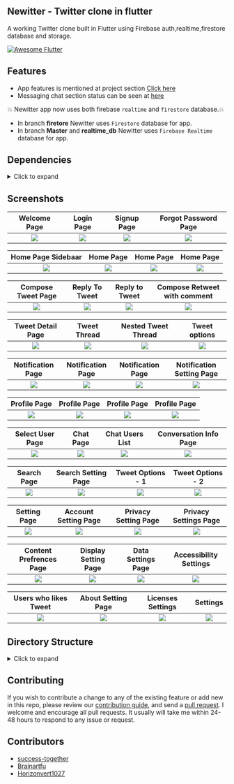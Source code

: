 ## Newitter - Twitter clone in flutter

A working Twitter clone built in Flutter using Firebase auth,realtime,firestore database and storage.

<a href="https://github.com/Solido/awesome-flutter#top">
   <img alt="Awesome Flutter" src="https://img.shields.io/badge/Awesome-Flutter-blue.svg?longCache=true&style=flat-square" />
</a>



## Features
* App features is mentioned at project section [ Click here](https://github.com/success-together/flutter-twitter-clone-app/projects/1)
* Messaging chat section status can be seen at [here](https://github.com/success-together/flutter-twitter-clone-app/projects/2)

 :boom: Newitter app now uses both firebase `realtime` and `firestore` database.:boom:
* In branch **firetore** Newitter uses `Firestore` database for app. 
* In branch **Master** and **realtime_db** Newitter uses `Firebase Realtime` database for app.


## Dependencies
<details>
     <summary> Click to expand </summary>
     
* [intl](https://pub.dev/packages/intl)
* [uuid](https://pub.dev/packages/uuid)
* [http](https://pub.dev/packages/http)
* [share](https://pub.dev/packages/share)
* [provider](https://pub.dev/packages/provider)
* [url_launcher](https://pub.dev/packages/url_launcher)
* [google_fonts](https://pub.dev/packages/google_fonts)
* [image_picker](https://pub.dev/packages/image_picker)
* [firebase_auth](https://pub.dev/packages/firebase_auth)
* [google_sign_in](https://pub.dev/packages/google_sign_in)
* [firebase_analytics](https://pub.dev/packages/firebase_analytics)
* [firebase_database](https://pub.dev/packages/firebase_database)
* [shared_preferences](https://pub.dev/packages/shared_preferences)
* [flutter_advanced_networkimage](https://pub.dev/packages/flutter_advanced_networkimage)
     
</details>

## Screenshots

Welcome Page               |  Login Page               | Signup Page               |  Forgot Password Page
:-------------------------:|:-------------------------:|:-------------------------:|:-------------------------:
![](https://raw.githubusercontent.com/success-together/flutter-twitter-clone-app/main/screenshots/Auth/screenshot_1.jpg)|![](https://raw.githubusercontent.com/success-together/flutter-twitter-clone-app/main/screenshots/Auth/screenshot_2.jpg)|![](https://raw.githubusercontent.com/success-together/flutter-twitter-clone-app/main/screenshots/Auth/screenshot_3.jpg)|![](https://raw.githubusercontent.com/success-together/flutter-twitter-clone-app/main/screenshots/Auth/screenshot_4.jpg)|

Home Page Sidebaar         |  Home Page       |   Home Page               |  Home Page
:-------------------------:|:-------------------------:|:-------------------------:|:-------------------------:
![](https://raw.githubusercontent.com/success-together/flutter-twitter-clone-app/main/screenshots/Home/screenshot_5.jpg)|![](https://raw.githubusercontent.com/success-together/flutter-twitter-clone-app/main/screenshots/Home/screenshot_2.jpg)|![](https://raw.githubusercontent.com/success-together/flutter-twitter-clone-app/main/screenshots/Home/screenshot_7.jpg)|![](https://raw.githubusercontent.com/success-together/flutter-twitter-clone-app/main/screenshots/Home/screenshot_6.jpg)|

Compose Tweet Page                  | Reply To Tweet       |   Reply to Tweet      |     Compose Retweet with comment
:-------------------------:|:-------------------------:|:-------------------------:|:-------------------------:
![](https://raw.githubusercontent.com/success-together/flutter-twitter-clone-app/main/screenshots/CreateTweet/screenshot_1.jpg)|![](https://raw.githubusercontent.com/success-together/flutter-twitter-clone-app/main/screenshots/CreateTweet/screenshot_2.jpg)|![](https://raw.githubusercontent.com/success-together/flutter-twitter-clone-app/main/screenshots/CreateTweet/screenshot_4.jpg)|![](https://raw.githubusercontent.com/success-together/flutter-twitter-clone-app/main/screenshots/CreateTweet/screenshot_3.jpg)|

Tweet Detail Page         |  Tweet Thread              |   Nested Tweet Thread     | Tweet options
:-------------------------:|:-------------------------:|:-------------------------:|:-------------------------:
![](https://raw.githubusercontent.com/success-together/flutter-twitter-clone-app/main/screenshots/TweetDetail/screenshot_3.jpg)|![](https://raw.githubusercontent.com/success-together/flutter-twitter-clone-app/main/screenshots/TweetDetail/screenshot_4.jpg)|![](https://raw.githubusercontent.com/success-together/flutter-twitter-clone-app/main/screenshots/TweetDetail/screenshot_1.jpg)|![](https://raw.githubusercontent.com/success-together/flutter-twitter-clone-app/main/screenshots/TweetDetail/screenshot_2.jpg)|

Notification Page         |  Notification Page         |   Notification Page       | Notification Setting Page
:-------------------------:|:-------------------------:|:-------------------------:|:-------------------------:
![](https://raw.githubusercontent.com/success-together/flutter-twitter-clone-app/main/screenshots/Notification/screenshot_1.jpg)|![](https://raw.githubusercontent.com/success-together/flutter-twitter-clone-app/main/screenshots/Notification/screenshot_2.jpg)|![](https://raw.githubusercontent.com/success-together/flutter-twitter-clone-app/main/screenshots/Notification/screenshot_3.jpg)|![](https://raw.githubusercontent.com/success-together/flutter-twitter-clone-app/main/screenshots/Notification/screenshot_4.jpg)|

Profile Page                |  Profile Page            |   Profile  Page       | Profile  Page
:-------------------------:|:-------------------------:|:-------------------------:|:-------------------------:
![](https://raw.githubusercontent.com/success-together/flutter-twitter-clone-app/main/screenshots/Profile/screenshot_1.jpg)|![](https://raw.githubusercontent.com/success-together/flutter-twitter-clone-app/main/screenshots/Profile/screenshot_2.jpg)|![](https://raw.githubusercontent.com/success-together/flutter-twitter-clone-app/main/screenshots/Profile/screenshot_4.jpg)|![](https://raw.githubusercontent.com/success-together/flutter-twitter-clone-app/main/screenshots/Profile/screenshot_7.jpg)|

Select User Page                |  Chat Page            |    Chat Users List       | Conversation Info Page
:-------------------------:|:-------------------------:|:-------------------------:|:-------------------------:
![](https://raw.githubusercontent.com/success-together/flutter-twitter-clone-app/main/screenshots/Chat/screenshot_1.jpg)|![](https://raw.githubusercontent.com/success-together/flutter-twitter-clone-app/main/screenshots/Chat/screenshot_2.jpg)|![](https://raw.githubusercontent.com/success-together/flutter-twitter-clone-app/main/screenshots/Chat/screenshot_3.jpg)|![](https://raw.githubusercontent.com/success-together/flutter-twitter-clone-app/main/screenshots/Chat/screenshot_4.jpg)|

Search Page                |  Search Setting Page            |  Tweet Options - 1     | Tweet Options - 2
:-------------------------:|:-------------------------:|:-------------------------:|:-------------------------:
![](https://raw.githubusercontent.com/success-together/flutter-twitter-clone-app/main/screenshots/Search/screenshot_1.jpg)|![](https://raw.githubusercontent.com/success-together/flutter-twitter-clone-app/main/screenshots/Search/screenshot_2.jpg)|![](https://raw.githubusercontent.com/success-together/flutter-twitter-clone-app/main/screenshots/TweetDetail/screenshot_5.jpg)|![](https://raw.githubusercontent.com/success-together/flutter-twitter-clone-app/main/screenshots/TweetDetail/screenshot_6.jpg)|


Setting Page                |  Account Setting Page    |  Privacy Setting Page    | Privacy Settings Page
:-------------------------:|:-------------------------:|:-------------------------:|:-------------------------:
![](https://raw.githubusercontent.com/success-together/flutter-twitter-clone-app/main/screenshots/Settings/screenshot_1.jpg)|![](https://raw.githubusercontent.com/success-together/flutter-twitter-clone-app/main/screenshots/Settings/screenshot_2.jpg)|![](https://raw.githubusercontent.com/success-together/flutter-twitter-clone-app/main/screenshots/Settings/screenshot_4.jpg)|![](https://raw.githubusercontent.com/success-together/flutter-twitter-clone-app/main/screenshots/Settings/screenshot_3.jpg)|

Content Prefrences Page      |  Display Setting Page    |  Data Settings Page    | Accessibility Settings
:-------------------------:|:-------------------------:|:-------------------------:|:-------------------------:
![](https://raw.githubusercontent.com/success-together/flutter-twitter-clone-app/main/screenshots/Settings/screenshot_5.jpg)|![](https://raw.githubusercontent.com/success-together/flutter-twitter-clone-app/main/screenshots/Settings/screenshot_6.jpg)|![](https://raw.githubusercontent.com/success-together/flutter-twitter-clone-app/main/screenshots/Settings/screenshot_7.jpg)|![](https://raw.githubusercontent.com/success-together/flutter-twitter-clone-app/main/screenshots/Settings/screenshot_8.jpg)|

  Users who likes Tweet        |  About Setting Page    |  Licenses Settings     |  Settings
:-------------------------:|:-------------------------:|:-------------------------:|:-------------------------:
![](https://raw.githubusercontent.com/success-together/flutter-twitter-clone-app/main/screenshots/TweetDetail/screenshot_7.jpg)|![](https://raw.githubusercontent.com/success-together/flutter-twitter-clone-app/main/screenshots/Settings/screenshot_9.jpg)|![](https://raw.githubusercontent.com/success-together/flutter-twitter-clone-app/main/screenshots/Settings/screenshot_10.jpg)|![](https://raw.githubusercontent.com/success-together/flutter-twitter-clone-app/main/screenshots/Settings/screenshot_81.jpg)|


## Directory Structure
<details>
     <summary> Click to expand </summary>
  
```
|-- lib
|   |-- helper
|   |   |-- constant.dart
|   |   |-- customRoute.dart
|   |   |-- enum.dart
|   |   |-- routes.dart
|   |   |-- theme.dart
|   |   |-- utility.dart
|   |   '-- validator.dart
|   |-- main.dart
|   |-- model
|   |   |-- chatModel.dart
|   |   |-- feedModel.dart
|   |   |-- notificationModel.dart
|   |   '-- user.dart
|   |-- page
|   |   |-- Auth
|   |   |   |-- forgetPasswordPage.dart
|   |   |   |-- selectAuthMethod.dart
|   |   |   |-- signin.dart
|   |   |   |-- signup.dart
|   |   |   |-- verifyEmail.dart
|   |   |   '-- widget
|   |   |       '-- googleLoginButton.dart
|   |   |-- common
|   |   |   |-- sidebar.dart
|   |   |   |-- splash.dart
|   |   |   |-- usersListPage.dart
|   |   |   '-- widget
|   |   |       '-- userListWidget.dart
|   |   |-- feed
|   |   |   |-- composeTweet
|   |   |   |   |-- composeTweet.dart
|   |   |   |   |-- state
|   |   |   |   |   '-- composeTweetState.dart
|   |   |   |   '-- widget
|   |   |   |       |-- composeBottomIconWidget.dart
|   |   |   |       |-- composeTweetImage.dart
|   |   |   |       '-- widgetView.dart
|   |   |   |-- feedPage.dart
|   |   |   |-- feedPostDetail.dart
|   |   |   '-- imageViewPage.dart
|   |   |-- homePage.dart
|   |   |-- message
|   |   |   |-- chatListPage.dart
|   |   |   |-- chatScreenPage.dart
|   |   |   |-- conversationInformation
|   |   |   |   '-- conversationInformation.dart
|   |   |   '-- newMessagePage.dart
|   |   |-- notification
|   |   |   '-- notificationPage.dart
|   |   |-- profile
|   |   |   |-- EditProfilePage.dart
|   |   |   |-- follow
|   |   |   |   |-- followerListPage.dart
|   |   |   |   '-- followingListPage.dart
|   |   |   |-- profileImageView.dart
|   |   |   |-- profilePage.dart
|   |   |   '-- widgets
|   |   |       '-- tabPainter.dart
|   |   |-- search
|   |   |   '-- SearchPage.dart
|   |   '-- settings
|   |       |-- accountSettings
|   |       |   |-- about
|   |       |   |   '-- aboutTwitter.dart
|   |       |   |-- accessibility
|   |       |   |   '-- accessibility.dart
|   |       |   |-- accountSettingsPage.dart
|   |       |   |-- contentPrefrences
|   |       |   |   |-- contentPreference.dart
|   |       |   |   '-- trends
|   |       |   |       '-- trendsPage.dart
|   |       |   |-- dataUsage
|   |       |   |   '-- dataUsagePage.dart
|   |       |   |-- displaySettings
|   |       |   |   '-- displayAndSoundPage.dart
|   |       |   |-- notifications
|   |       |   |   '-- notificationPage.dart
|   |       |   |-- privacyAndSafety
|   |       |   |   |-- directMessage
|   |       |   |   |   '-- directMessage.dart
|   |       |   |   '-- privacyAndSafetyPage.dart
|   |       |   '-- proxy
|   |       |       '-- proxyPage.dart
|   |       |-- settingsAndPrivacyPage.dart
|   |       '-- widgets
|   |           |-- headerWidget.dart
|   |           |-- settingsAppbar.dart
|   |           '-- settingsRowWidget.dart
|   |-- state
|   |   |-- appState.dart
|   |   |-- authState.dart
|   |   |-- chats
|   |   |   '-- chatState.dart
|   |   |-- feedState.dart
|   |   |-- notificationState.dart
|   |   '-- searchState.dart
|   '-- widgets
|       |-- bottomMenuBar
|       |   |-- HalfPainter.dart
|       |   |-- bottomMenuBar.dart
|       |   '-- tabItem.dart
|       |-- customAppBar.dart
|       |-- customWidgets.dart
|       |-- newWidget
|       |   |-- customClipper.dart
|       |   |-- customLoader.dart
|       |   |-- customProgressbar.dart
|       |   |-- customUrlText.dart
|       |   |-- emptyList.dart
|       |   |-- rippleButton.dart
|       |   '-- title_text.dart
|       '-- tweet
|           |-- tweet.dart
|           '-- widgets
|               |-- parentTweet.dart
|               |-- retweetWidget.dart
|               |-- tweetBottomSheet.dart
|               |-- tweetIconsRow.dart
|               |-- tweetImage.dart
|               '-- unavailableTweet.dart
|-- pubspec.yaml
```

</details>
     
## Contributing

If you wish to contribute a change to any of the existing feature or add new in this repo,
please review our [contribution guide](https://raw.githubusercontent.com/success-together/flutter-twitter-clone-app/main/CONTRIBUTING.md),
and send a [pull request](https://github.com/success-together/flutter-twitter-clone-app/pulls). I welcome and encourage all pull requests. It usually will take me within 24-48 hours to respond to any issue or request.

## Contributors
* [success-together](https://github.com/success-together/success-together)
* [Brainartfu](https://github.com/brainartfu)
* [Horizonvert1027](https://github.com/horizonvert1027)

